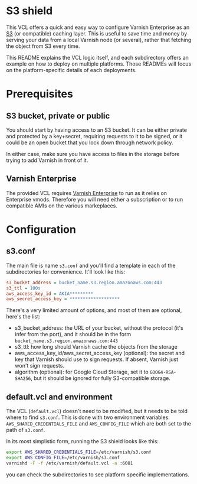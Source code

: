 # S3 shield

This VCL offers a quick and easy way to configure Varnish Enterprise as an [S3](https://aws.amazon.com/s3/) (or compatible) caching layer. This is useful to save time and money by serving your data from a local Varnish node (or several), rather that fetching the object from S3 every time.

This README explains the VCL logic itself, and each subdirectory offers an example on how to deploy on multiple platforms. Those READMEs will focus on the platform-specific details of each deployments.

# Prerequisites

## S3 bucket, private or public

You should start by having access to an S3 bucket. It can be either private and protected by a key+secret, requiring requests to it to be signed, or it could be an open bucket that you lock down through network policy.

In either case, make sure you have access to files in the storage before trying to add Varnish in front of it.

## Varnish Enterprise

The provided VCL requires [Varnish Enterprise](https://www.varnish-software.com/products/varnish-enterprise/) to run as it relies on Enterprise vmods. Therefore you will need either a subscription or to run compatible AMIs on the various markeplaces.

# Configuration

## s3.conf

The main file is name `s3.conf` and you'll find a template in each of the subdirectories for convenience. It'll look like this:

``` ini
s3_bucket_address = bucket_name.s3.region.amazonaws.com:443
s3_ttl = 100s
aws_access_key_id = AKIA*********
aws_secret_access_key = *******************
```

There's a very limited amount of options, and most of them are optional, here's the list:
- s3_bucket_address: the URL of your bucket, without the protocol (it's infer from the port), and it should be in the form `bucket_name.s3.region.amazonaws.com:443`
- s3_ttl: how long should Varnish cache the objects from the storage
- aws_access_key_id/aws_secret_access_key (optional): the secret and key that Varnish should use to sign requests. If absent, Varnish just won't sign requests.
- algorithm (optional): for Google Cloud Storage, set it to `GOOG4-RSA-SHA256`, but it should be ignored for fully S3-compatible storage.

## default.vcl and environment

The VCL (`default.vcl`) doesn't need to be modified, but it needs to be told where to find `s3.conf`. This is done with two environment variables: `AWS_SHARED_CREDENTIALS_FILE` and `AWS_CONFIG_FILE` which are both set to the path of `s3.conf`.

In its most simplistic form, running the S3 shield looks like this:

``` bash
export AWS_SHARED_CREDENTIALS_FILE=/etc/varnish/s3.conf
export AWS_CONFIG_FILE=/etc/varnish/s3.conf
varnishd -F -f /etc/varnish/default.vcl -a :6081
```

you can check the subdirectories to see platform specific implementations.
